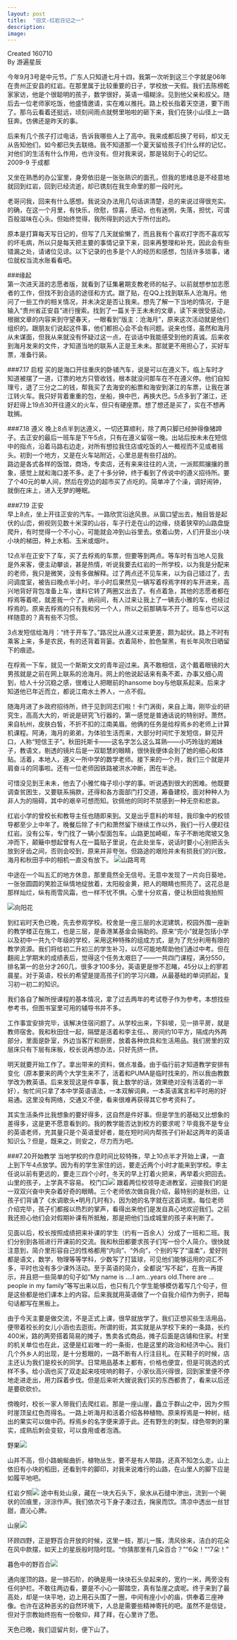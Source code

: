 ```yaml
---
layout: post
title:  "旧文-红岩日记之一"
description: 
image: 
---
```


Created 160710  
By 游遍星辰







今年9月3号是中元节。广东人只知道七月十四，我第一次听到这三个字就是06年在贵州正安县的红岩。在那里属于比较重要的日子，学校放一天假。我们去陈榜乾家家访，他是个很聪明的孩子，数学很好，英语一塌糊涂。见到他父亲和叔父。随后去一位老师家吃饭，他盛情邀请，实在难以推托。路上校长指着天空道，要下雨了。那乌云看着还挺远，顷刻间雨点就劈里啪啦的砸下来，我们在狭小山径上一路狂奔。仿佛还是昨天的事。

后来有几个孩子打过电话，告诉我哪些人上了高中。我来成都后换了号码，却又无从告知他们，如今都已失去联络。我不知道那一个夏天留给孩子们什么样的记忆，对他们的生活有什么作用，也许没有。但对我来说，那是铭刻于心的记忆。
  2009-9 于成都

又坐在熟悉的办公室里，身旁依旧是一张张熟识的面孔，但我的思绪总是不经意地就回到红岩，回到已经流逝，却已镌刻在我生命里的那一段时光。  

老哥问我，回来有什么感想。我说没办法用几句话讲清楚，总的来说过得很充实。的确，在这一个月里，有快乐，欣慰，惊喜，感动，也有迷惘，失落，担忧，可谓百般滋味在心头。但始终觉得，我所得到的远大于所付出的。  

原本是打算每天写日记的，但写了几天就偷懒了，而且我有个喜欢打字而不喜欢写的坏毛病，所以只是每天把主要的事情记录下来，回来再整理和补充，因此会有些错漏之处，请诸位见谅。以下记录的也多是个人的经历和感想，包括许多琐事，诸位就权当流水账看看吧。

###缘起  
第一次进天涯的志愿者版，就看到了征集暑期支教老师的帖子。以前就想参加志愿者的工作，但找不到合适的途径和方式。跟了贴，在QQ上找到联系人沧海月。他问了一些工作的相关情况，并未决定是否让我来。想先了解一下当地的情况，于是输入“贵州省正安县”进行搜索。找到了一篇关于王未未的文章，读下来很受感动，根据文章的内容来到守望春天，一眼看到“版主：沧海月”，原来这次活动就是他们组织的。跟朋友们说起这件事，他们都担心会不会有问题。说来也怪，虽然和海月从未谋面，但我从来就没有怀疑过这一点，在谈话中我能感受到他的真诚。后来收到海月发来的文件，才知道当地的联系人正是王未未。那就更不用担心了，买好车票，准备行装。

###7.17 启程
买的是海口开往重庆的卧铺汽车，说是可以在遵义下。临上车时才知道被摆了一道，订票的地方只管收钱，根本就没问那车在不在遵义停。他们自知理亏，退了三分之二的钱，帮我买了去海安的船票和海安到湛江的车票，让我在湛江转火车。我只好背着重重的包，坐船，换中巴，再换大巴。5点多到了湛江，还好赶得上19点30开往遵义的火车，但只有硬座票。想了想还是买了，实在不想再耽搁。

###7.18 遵义
晚上8点半到达遵义，一切还算顺利，除了两只脚已经肿得像猪蹄子。去正安的最后一班车是下午5点，只有在遵义留宿一晚。出站后按未未在短信中的指点，沿着马路右边走，对所有想拉我住店或吃饭的人一概视而不见或者摇头。初到一个地方，又是在火车站附近，心里总是有些打战的。  
路边是各式各样的饭馆，商场，专卖店，还有来来往往的人流，一派熙熙攘攘的景象，感觉上就和海口差不多。走了十多分钟，终于看到了传说中的遵义招待所。要了个40元的单人间，然后在旁边的超市买了点吃的。简单冲了个澡，调好闹钟，就倒在床上，进入无梦的睡眠。

###7.19 正安  
早上8点，坐上开往正安的汽车。一路欣赏沿途风景。从窗口望出去，触目皆是起伏的山峦，俯视则见数十米深的山谷，车子行走在山的边缘，绕着狭窄的山路盘旋爬升，有时觉得一个不小心，可能就会冲到山谷里去。依着山势，人们开垦出小块小块的梯田，种上水稻、玉米或烟叶。  

12点半在正安下了车，买了去桴焉的车票，但要等到两点。等车时有当地人见我是外来客，便主动攀谈，甚是热情，听说我要去红岩的一所学校，以为我是分配来的老师，我只是微笑，没有多做解释。过了两点还不见车来，以为自己错过了，去问调度室，被告曰晚点半小时。半小时后果然见一辆写着桴焉字样的车开进来，高兴地背好背包准备上车，谁料它转了两圈又出去了。有点着急，其他的志愿者都在桴焉等着呢，就差我一个了。纳闷间，有人过来让我上了一辆去小雅的车，也经过桴焉的。原来去桴焉的只有我和另一个人，所以之前那辆车不开了。班车也可以这样随意的？真有些不习惯。  

3点发短信给海月：“终于开车了。”路况比从遵义过来更差，颇为起伏。路上不时有乘客上来，多是农民，有的还背着背篓。衣着简朴，脸色黧黑，有长年风吹日晒留下的痕迹。  

在桴焉一下车，就见一个斯斯文文的青年迎过来。真不敢相信，这个戴着眼镜的大男孩就是之前在网上联系的沧海月。网上的他说起话来有条不紊，办事又细心周到，给人十分沉稳之感，很难让人把眼前的hansome boy与他联系起来。后来才知道他已年近而立，都说江南水土养人，一点不假。  

随海月进了乡政府招待所，终于见到同志们啦！卡门涡街，来自上海，刚毕业的研究生，高高大大的，听说是研究飞行器的，第一感觉是普通话说的特别好。萧然，来自杭州，皮肤白皙，不折不扣的江南美眉。他俩的任务是给桴焉乡的老师上计算机课程。阿涛，海月的弟弟，为体验生活而来，大部分时间忙于发短信，鲜见开口，人称“短信王子”。秋田托斯卡——这名字怎么这么耳熟——小巧玲珑的湘妹子，教语文，剔透的镜片后是一双聪慧的眼睛，很快我便体会到了她的细心和体贴。活着，本地人，遵义一所中学的数学老师。接下来的一个月，我们三个就是并肩奋斗的同事啦。还有一位老师因铁路被洪水冲断，困在半途。

可惜没见到王未未，他去了小雅忙梅子坝小学的事。听说遇到很大的困难。他既要调查贫困生，又要联系捐款，还得和各方面部门打交道，筹备建校，面对种种人为非人为的阻碍，其中的艰辛可想而知。钦佩他的同时不禁感到一种无奈和悲哀。

红岩小学的曾校长和教导主任也随即来到。又是出乎意料的年轻，我印象中的校领导都至少上中年了。晚餐后除了卡门和萧然留下继续工作以外，我们一行人便赶往红岩。没有公车，专门找了一辆小型面包车。山路更加崎岖，车子不断地爬坡又急冲而下，颠簸中想起曾有人在一篇贴子里说，在此处坐车，说话时要小心别把舌头放到牙齿之间，否则会咬到，原来并非夸张。但路途的艰险并未有损我们的兴致，海月和秋田手中的相机一直没有放下。
![山路弯弯](http://blueseach.blogbus.com/files/11873340726.jpg)

中途在一个叫五汇的地方休息，那里竟然全无信号。无意中发现了一片向日葵地，一张张圆圆的笑脸正纵情地绽放着，太阳般金黄，把人的眼睛也照亮了。这花总是那样灿烂，纵有雨雪风霜，也一样不忧不惧。心里十分欢喜，便让秋田给我拍照

 
![向阳花](http://blueseach.blogbus.com/files/11873340721.jpg)

到红岩时天色已晚，先去参观学校。校舍是一座三层的水泥建筑，校园外围一座新的教学楼正在施工，也是三层，是香港某基金会捐助的。原来“完小”就是包括小学以及初中一共九个年级的学校，采用这种特殊的组成方式，是为了充分利用有限的教学资源。我们将给初二升初三的学生补习，以尽可能地帮助他们通过中考。但在翻阅上学期末的成绩表后，觉得这个任务太艰巨了——一共四门课程，满分550，排名第一的总分才260几，很多才100多分。英语更是惨不忍睹，45分以上的寥若晨星。对于英语，校长的希望是提高孩子们的学习兴趣，从最基础的单词抓起，复习初一初二的知识。  

我们各自了解所授课程的基本情况，拿了过去两年的考试卷子作为参考。本想找些参考书，但图书室里可用的辅导书并不多。  

工作事宜安排完毕，该解决住宿问题了。从学校出来，下斜坡，见一排平房，就是教师宿舍。我和秋田住一起，隔壁是活着和李主任。、房间约10平方，隔成内外两部分，里面是卧室，外边当客厅和厨房，放着各种炊具和生活用品。我们房里的双层床只有下层有床板，校长说再想办法，只好先挤一挤。

明天就要开始工作了。拿出带来的资料，做点准备。由于临行前才知道教学安排有变化（原本要来的两个大学生来不了，活着和PUMA是临时找来的，所以我由教数学改为教英语。后来发现这是件幸事，我上数学的话，效果绝对没有活着的一半好），匆忙间只拿了本中学英语语法，一本双解词典，一本英语寓言和平时用的好易通。这里没有网络，交通又不便，看来很难再获得其它参考资料了。

其实生活条件比我想象的要好得多，这自然是件好事。但是学生的基础又比想象的差得多，这是更不愿意看到的。我的教学能否达到校方的要求呢？毕竟我不是专业的英语老师，充其量只是个英语爱好者，能在短时间内帮孩子们补起这两年的英语知识么？但是，既来之，则安之，尽力而为吧。
 
###7.20开始教学
当地学校的作息时间比较特殊，早上10点半才开始上课，一直上到下午4点放学。因为有的学生家住的远，要走近两个小时才能来到学校。李主任说以前有更远的，要走三四个小时，冬天的早上打着火把来，再举着火把回去。山里的孩子，上学真不容易。
 校门口![](http://blueseach.blogbus.com/files/11873340726.jpg)
跟着两位校领导走进教室，迎接我们的是一双双兴奋中夹杂着好奇的眼睛。三个老师依次做自我介绍，最特别的是秋田，让孩子们背诵了《水调歌头•明月几时有》，因为她的名字就在这首词里。每位老师介绍完毕，孩子们都报以热烈的掌声，看得出来他们是发自真心地欢迎我们。之前我还担心他们会对假期补课有所抵触，那是把他们当成城里的孩子来判断了。
 
见面以后，校长按照成绩把来补课的学生（约有一百余人）分成了一班和二班。我们分别到各班进行开课前的交流。我和秋田都要求孩子们写一份个人简介。很快就注意到，简介里形容自己的性格都用“内向”、“外向”，个别的写了“温柔”，爱好则都是语文，数学，物理等等学科，少数写了打篮球，可见他们能够运用的词汇不多，平时也没有多少课外活动。至于英语的简介，全都说“写不起”，在我一再提示，并且把一些简单的句子如“My name is ….I am…years old.There are …people in my family”等写出来以后，也只有几个学生能够模仿着写几个句子，但是这些都是他们课本上的内容。后来我就用英语做了一个自我介绍作为例子，把每句话都写在黑板上。

由于今天主要是做交流，不是正式上课，很早就放学了。我们正想买些生活用品，便带着校长的女儿小涵也去逛街。所谓的街，其实就是从学校下来的一条路，长约400米，路的两旁搭着简易的摊子，售卖各式商品，摊子后面是店铺和住家。村里的机关单位也在此，这便是红岩唯一的一条街，也是这里的政治和经济中心。我们几个外乡人的出现，是十分惹眼的，一路不断有人行注目礼。在买鞋子的时候，店主还认为我们是校长的同学。日常用品基本上都有，价格也便宜，但是可挑选的式样不多。给小涵也买了双走起来吱吱响的鞋子，小家伙高兴得很，回到家里便不停地走进走出，用力踩着步伐。但是后来听大嫂说我们买的东西都贵了，看来以后还是要砍砍价。
 
傍晚时，校长一家人带我们去爬红岩。那是一座山崖，矗立于群山之中，因为夕照时崖顶呈红色而得名。一路上听海月和活着介绍各种植物。原来桴焉是一种树，结出的果实可以做中药。桴焉乡的名字便来源于此。还有野生的刺梨，绿色带刺的果实，成熟后刺会变软，可以食用或者泡酒。

野果![](http://blueseach.blogbus.com/files/11873340726.jpg)
 
 山并不高，但小路蜿蜒曲折，植物丛生，要不是有人带路，还真不知怎么走。山上依旧有小块的稻田，还看到牛的脚印，对我来说难行的山路，在山里人的脚下应是如履平地吧。  

红岩夕照![](http://blueseach.blogbus.com/files/11873340726.jpg)
 途中有处山泉，藏在一块大石头下，泉水从石缝中渗出，流到一个碗状的凹痕里，淙淙作声。我们依次弓下身子凑过去，掬泉而饮。清凉中透出一丝甘甜，直沁心脾。

山泉![](http://blueseach.blogbus.com/files/11873340726.jpg)
 
环顾四野，正是野百合开放的时候，这里一枝，那儿一簇，清风徐来，洁白的花朵在风中款摆，如天上的星辰般时隐时现。“你猜那里有几朵百合？”“6朵！”“7朵！”

 暮色中的野百合![](http://blueseach.blogbus.com/files/11873340726.jpg)
 
通向崖顶的路，是一排石阶，的确是用一块块石头垒起来的，宽约一米，两旁没有任何护栏。不敢往两边看，要是不小心一脚踏空，真有坠崖之虞呢。终于来到了最高处，却是一块平地，边上用石头围了一圈，中间有座小小的庙，供奉着三座神像。也许在这种恶劣的自然环境下，人总是需要些精神寄托的吧。虽然不是信徒，但对于宗教始终抱有一份敬仰，拜了拜，在心里许了愿。

天色已晚，我们逗留片刻，便下山了。
 
